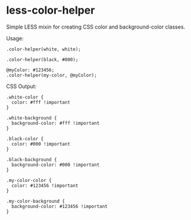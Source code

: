 # less-color-helper
Simple LESS mixin for creating CSS color and background-color classes.

Usage:

    .color-helper(white, white);

    .color-helper(black, #000);

    @myColor: #123456;
    .color-helper(my-color, @myColor);

CSS Output:

    .white-color {
      color: #fff !important
    }

    .white-background {
      background-color: #fff !important
    }

    .black-color {
      color: #000 !important
    }

    .black-background {
      background-color: #000 !important
    }

    .my-color-color {
      color: #123456 !important
    }

    .my-color-background {
      background-color: #123456 !important
    }